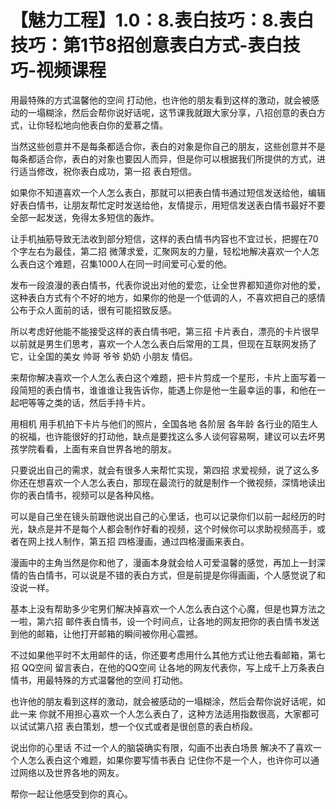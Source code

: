 # 【魅力工程】1.0：8.表白技巧：8.表白技巧：第1节8招创意表白方式-表白技巧-视频课程

用最特殊的方式温馨他的空间 打动他，也许他的朋友看到这样的激动，就会被感动的一塌糊涂，然后会帮你说好话呢，这节课我就跟大家分享，八招创意的表白方式，让你轻松地向他表白你的爱慕之情。

当然这些创意并不是每条都适合你，表白的对象是你自己的朋友，这些创意并不是每条都适合你，表白的对象也要因人而异，但是你可以根据我们所提供的方式，进行适当修改，祝你表白成功，第一招 表白短信。

如果你不知道喜欢一个人怎么表白，那就可以把表白情书通过短信发送给他，编辑好表白情书，让朋友帮忙定时发送给他，友情提示，用短信发送表白情书最好不要全部一起发送，免得太多短信的轰炸。

让手机抽筋导致无法收到部分短信，这样的表白情书内容也不宜过长，把握在70个字左右为最佳，第二招 微薄求爱，汇聚网友的力量，轻松地解决喜欢一个人怎么表白这个难题，召集1000人在同一时间爱可心爱的他。

发布一段浪漫的表白情书，代表你说出对他的爱恋，让全世界都知道你对他的爱，这种表白方式有个不好的地方，如果你的他是一个低调的人，不喜欢把自己的感情公布于众人面前的话，很有可能招致反感。

所以考虑好他能不能接受这样的表白情书吧，第三招 卡片表白，漂亮的卡片很早以前就是男生们思考，喜欢一个人怎么表白后常用的工具，但现在互联网发扬了它，让全国的美女 帅哥 爷爷 奶奶 小朋友 情侣。

来帮你解决喜欢一个人怎么表白这个难题，把卡片剪成一个星形，卡片上面写着一段简短的表白情书，谁谁谁让我告诉你，能遇上你是他一生最幸运的事，和他在一起吧等等之类的话，然后手持卡片。

用相机 用手机拍下卡片与他们的照片，全国各地 各阶层 各年龄 各行业的陌生人的祝福，也许能很好的打动他，缺点是要找这么多人谈何容易啊，建议可以去坏男孩学院看看，上面有来自世界各地的朋友。

只要说出自己的需求，就会有很多人来帮忙实现，第四招 求爱视频，说了这么多你还在想喜欢一个人怎么表白，那现在最流行的就是制作一个微视频，深情地读出你的表白情书，视频可以是各种风格。

可以是自己坐在镜头前跟他说出自己的心里话，也可以记录你们以前一起经历的时光，缺点是并不是每个人都会制作好看的视频，这个时候你可以求助视频高手，或者在网上找人制作，第五招 四格漫画，通过四格漫画来表白。

漫画中的主角当然是你和他了，漫画本身就会给人可爱温馨的感觉，再加上一封深情的告白情书，可以说是不错的表白方式，但是前提是你得画画，个人感觉说了和没说一样。

基本上没有帮助多少宅男们解决掉喜欢一个人怎么表白这个心魔，但是也算方法之一啦，第六招 邮件表白情书，设一个时间点，让各地的网友把你的表白情书发送到他的邮箱，让他打开邮箱的瞬间被你用心震撼。

不过如果他平时不太用邮件的话，你还要考虑用什么其他方式让他去看邮箱，第七招 QQ空间 留言表白，在他的QQ空间 让各地的网友代表你，写上成千上万条表白情书，用最特殊的方式温馨他的空间 打动他。

也许他的朋友看到这样的激动，就会被感动的一塌糊涂，然后会帮你说好话呢，如此一来 你就不用担心喜欢一个人怎么表白了，这种方法适用指数很高，大家都可以试试第八招 表白策划，想一个仪式或者是很创意的表白桥段。

说出你的心里话 不过一个人的脑袋确实有限，勾画不出表白场景 解决不了喜欢一个人怎么表白这个难题，如果你要写情书表白 记住你不是一个人，也许你可以通过网络以及世界各地的网友。

帮你一起让他感受到你的真心。